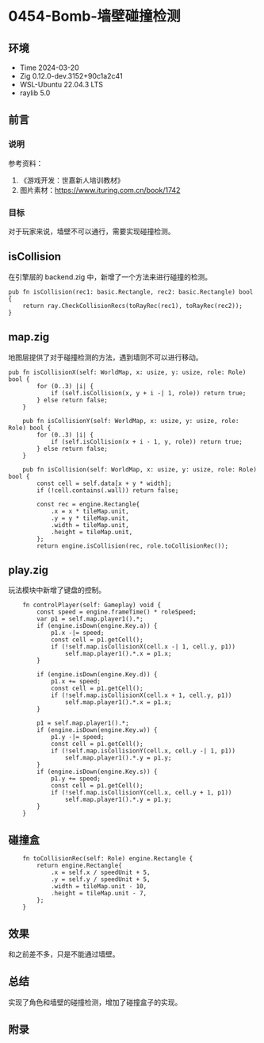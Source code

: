 # 0454-Bomb-墙壁碰撞检测

## 环境

- Time 2024-03-20
- Zig 0.12.0-dev.3152+90c1a2c41
- WSL-Ubuntu 22.04.3 LTS
- raylib 5.0

## 前言

### 说明

参考资料：

1. 《游戏开发：世嘉新人培训教材》
2. 图片素材：<https://www.ituring.com.cn/book/1742>

### 目标

对于玩家来说，墙壁不可以通行，需要实现碰撞检测。

## isCollision

在引擎层的 backend.zig 中，新增了一个方法来进行碰撞的检测。

```zig
pub fn isCollision(rec1: basic.Rectangle, rec2: basic.Rectangle) bool {
    return ray.CheckCollisionRecs(toRayRec(rec1), toRayRec(rec2));
}
```

## map.zig

地图层提供了对于碰撞检测的方法，遇到墙则不可以进行移动。

```zig
pub fn isCollisionX(self: WorldMap, x: usize, y: usize, role: Role) bool {
        for (0..3) |i| {
            if (self.isCollision(x, y + i -| 1, role)) return true;
        } else return false;
    }

    pub fn isCollisionY(self: WorldMap, x: usize, y: usize, role: Role) bool {
        for (0..3) |i| {
            if (self.isCollision(x + i - 1, y, role)) return true;
        } else return false;
    }

    pub fn isCollision(self: WorldMap, x: usize, y: usize, role: Role) bool {
        const cell = self.data[x + y * width];
        if (!cell.contains(.wall)) return false;

        const rec = engine.Rectangle{
            .x = x * tileMap.unit,
            .y = y * tileMap.unit,
            .width = tileMap.unit,
            .height = tileMap.unit,
        };
        return engine.isCollision(rec, role.toCollisionRec());
```

## play.zig

玩法模块中新增了键盘的控制。

```zig
    fn controlPlayer(self: Gameplay) void {
        const speed = engine.frameTime() * roleSpeed;
        var p1 = self.map.player1().*;
        if (engine.isDown(engine.Key.a)) {
            p1.x -|= speed;
            const cell = p1.getCell();
            if (!self.map.isCollisionX(cell.x -| 1, cell.y, p1))
                self.map.player1().*.x = p1.x;
        }

        if (engine.isDown(engine.Key.d)) {
            p1.x += speed;
            const cell = p1.getCell();
            if (!self.map.isCollisionX(cell.x + 1, cell.y, p1))
                self.map.player1().*.x = p1.x;
        }

        p1 = self.map.player1().*;
        if (engine.isDown(engine.Key.w)) {
            p1.y -|= speed;
            const cell = p1.getCell();
            if (!self.map.isCollisionY(cell.x, cell.y -| 1, p1))
                self.map.player1().*.y = p1.y;
        }
        if (engine.isDown(engine.Key.s)) {
            p1.y += speed;
            const cell = p1.getCell();
            if (!self.map.isCollisionY(cell.x, cell.y + 1, p1))
                self.map.player1().*.y = p1.y;
        }
    }
```

## 碰撞盒

```zig
    fn toCollisionRec(self: Role) engine.Rectangle {
        return engine.Rectangle{
            .x = self.x / speedUnit + 5,
            .y = self.y / speedUnit + 5,
            .width = tileMap.unit - 10,
            .height = tileMap.unit - 7,
        };
    }
```

## 效果

和之前差不多，只是不能通过墙壁。

## 总结

实现了角色和墙壁的碰撞检测，增加了碰撞盒子的实现。

## 附录
